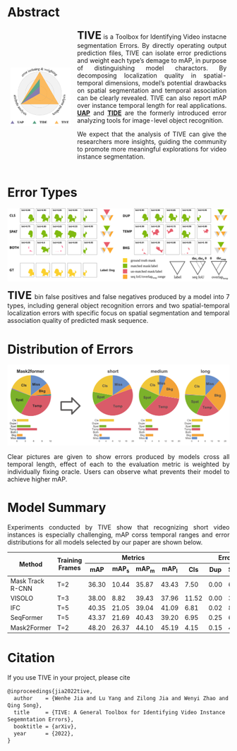 # Abstract

<html>
<style>
    .abstract_table tr td{
        border-top-style: hidden;
        border-bottom-style: hidden;
        border-left-style: hidden;
        border-right-style: hidden;
        }
    p {
        text-align:justify;
    }
</style>
<table class="abstract_table">
    <tr style="height:auto;">
        <td style="width:30%;">
            <img src="./img/abstract.svg">
        </td>
        <td style="width:70%;text-align:justify">
            <font size=5><b>TIVE</b></font> is a Toolbox for Identifying Video instacne segmentation Errors. By directly operating output prediction files, TIVE can isolate error predictions and weight each type’s demage to mAP, in purpose of distinguishing model charactors. By decomposing localization quality in spatial-temporal dimensions, model’s potential drawbacks on spatial segmentation and temporal association can be clearly revealed. TIVE can also report mAP over instance temporal length for real applications. <a href="https://arxiv.org/abs/1911.12451" target=_blank><b>UAP</b></a> and <a href="https://dbolya.github.io/tide/" target=_blank><b>TIDE</b></a> are the formerly introduced error analyzing tools for image-level object recognition.

We expect that the analysis of TIVE can give the researchers more insights, guiding the community to promote more meaningful explorations for video instance segmentation.

</td>
</tr>
</table>
</html>

# Error Types
<div align=center>
    <img src="./img/ErrorType.svg">
</div>
<p>
    <font size=5><b>TIVE </b></font>bin false positives and false negatives produced by a model into 7 types, including general object recognition errors and two spatial-temporal localization errors with specific focus on spatial segmentation and temporal association quality of predicted mask sequence.
</p>

# Distribution of Errors
<div align=center>
    <img src="./img/Distribution_of_Errors.svg">
</div>
<p>
    Clear pictures are given to show errors produced by models cross all temporal length, effect of each to the evaluation metric is weighted by individually fixing oracle. Users can observe what prevents their model to achieve higher mAP.
</p>

# Model Summary
Experiments conducted by TIVE show that recognizing short video instances is especially challenging, mAP corss temporal ranges and error distributions for all models selected by our paper are shown below.
<html>
<div class="mst_fa">
<table class="model_summary_table" >
<thead>
  <tr>
    <th class="model_summary_table-9wq8" rowspan="2">Method</th>
    <th class="model_summary_table-9wq8" rowspan="2">Training<br>Frames</th>
    <th class="model_summary_table-9wq8" colspan="4">Metrics </th>
    <th class="model_summary_table-9wq8" colspan="7">Error Weights(&Delta;AP@50)</th>
  </tr>
  <tr>
    <th class="model_summary_table-hxaf">mAP</th>
    <th class="model_summary_table-hxaf">mAP<sub>s</sub></th>
    <th class="model_summary_table-hxaf">mAP<sub>m</sub></th>
    <th class="model_summary_table-hxaf">mAP<sub>l</sub></th>
    <th class="model_summary_table-hxaf">Cls</th>
    <th class="model_summary_table-hxaf">Dup</th>
    <th class="model_summary_table-hxaf">Spat</th>
    <th class="model_summary_table-hxaf">Temp</th>
    <th class="model_summary_table-hxaf">Both</th>
    <th class="model_summary_table-hxaf">Bkg</th>
    <th class="model_summary_table-hxaf">Miss</th>
  </tr>
</thead>
<tbody>
  <tr>
    <td class="model_summary_table-9wq8">Mask Track R-CNN</td>
    <td class="model_summary_table-9wq8">T=2</td>
    <td class="model_summary_table-9wq8">36.30</td>
    <td class="model_summary_table-9wq8">10.44</td>
    <td class="model_summary_table-9wq8">35.87</td>
    <td class="model_summary_table-9wq8">43.43</td>
    <td class="model_summary_table-9wq8">7.50</td>
    <td class="model_summary_table-9wq8">0.00</td>
    <td class="model_summary_table-9wq8">6.73</td>
    <td class="model_summary_table-9wq8">6.30</td>
    <td class="model_summary_table-9wq8">0.24</td>
    <td class="model_summary_table-9wq8">0.94</td>
    <td class="model_summary_table-9wq8">6.08</td>
  </tr>
  <tr>
    <td class="model_summary_table-b406">VISOLO</td>
    <td class="model_summary_table-b406">T=3</td>
    <td class="model_summary_table-b406">38.00</td>
    <td class="model_summary_table-b406">8.82</td>
    <td class="model_summary_table-b406">39.43</td>
    <td class="model_summary_table-b406">37.96</td>
    <td class="model_summary_table-b406">11.52</td>
    <td class="model_summary_table-b406">0.00</td>
    <td class="model_summary_table-b406">3.53</td>
    <td class="model_summary_table-b406">9.97</td>
    <td class="model_summary_table-b406">0.15</td>
    <td class="model_summary_table-b406">1.17</td>
    <td class="model_summary_table-b406">6.00</td>
  </tr>
  <tr>
    <td class="model_summary_table-9wq8">IFC</td>
    <td class="model_summary_table-9wq8">T=5</td>
    <td class="model_summary_table-9wq8">40.35</td>
    <td class="model_summary_table-9wq8">21.05</td>
    <td class="model_summary_table-9wq8">39.04</td>
    <td class="model_summary_table-9wq8">41.09</td>
    <td class="model_summary_table-9wq8">6.81</td>
    <td class="model_summary_table-9wq8">0.02</td>
    <td class="model_summary_table-9wq8">8.55</td>
    <td class="model_summary_table-9wq8">9.46</td>
    <td class="model_summary_table-9wq8">0.41</td>
    <td class="model_summary_table-9wq8">1.13</td>
    <td class="model_summary_table-9wq8">4.68</td>
  </tr>
  <tr>
    <td class="model_summary_table-b406">SeqFormer</td>
    <td class="model_summary_table-ezbu">T=5</td>
    <td class="model_summary_table-b406">43.37</td>
    <td class="model_summary_table-b406">21.69</td>
    <td class="model_summary_table-b406">40.43</td>
    <td class="model_summary_table-b406">39.20</td>
    <td class="model_summary_table-b406">6.95</td>
    <td class="model_summary_table-b406">0.25</td>
    <td class="model_summary_table-b406">6.99</td>
    <td class="model_summary_table-b406">4.47</td>
    <td class="model_summary_table-b406">0.00</td>
    <td class="model_summary_table-b406">0.97</td>
    <td class="model_summary_table-b406">6.20</td>
  </tr>
  <tr>
    <td class="model_summary_table-9wq8">Mask2Former</td>
    <td class="model_summary_table-c3ow">T=2</td>
    <td class="model_summary_table-9wq8">48.20</td>
    <td class="model_summary_table-9wq8">26.37</td>
    <td class="model_summary_table-9wq8">44.10</td>
    <td class="model_summary_table-9wq8">45.19</td>
    <td class="model_summary_table-9wq8">4.15</td>
    <td class="model_summary_table-9wq8">0.15</td>
    <td class="model_summary_table-9wq8">4.89</td>
    <td class="model_summary_table-9wq8">7.21</td>
    <td class="model_summary_table-9wq8">0.19</td>
    <td class="model_summary_table-9wq8">2.03</td>
    <td class="model_summary_table-9wq8">3.19</td>
  </tr>
</tbody>
</table>
</div>
</html>

# Citation

If you use TIVE in your project, please cite

```
@inproceedings{jia2022tive,
  author    = {Wenhe Jia and Lu Yang and Zilong Jia and Wenyi Zhao and Qing Song},
  title     = {TIVE: A General Toolbox for Identifying Video Instance Segemntation Errors},
  booktitle = {arXiv},
  year      = {2022},
}
```
